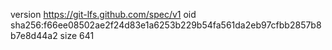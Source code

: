 version https://git-lfs.github.com/spec/v1
oid sha256:f66ee08502ae2f24d83e1a6253b229b54fa561da2eb97cfbb2857b8b7e8d44a2
size 641
